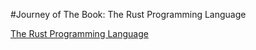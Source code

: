 #Journey of The Book: The Rust Programming Language

[The Rust Programming Language](https://doc.rust-lang.org/book/)
